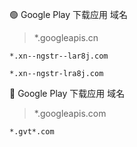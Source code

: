 🟢 Google Play 下载应用 域名
> *.googleapis.cn
```
*.xn--ngstr--lar8j.com
```
```
*.xn--ngstr-lra8j.com
```


🔴 Google Play 下载应用 域名
  > *.googleapis.com
```
*.gvt*.com
```
